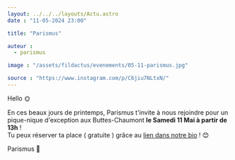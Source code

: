 ```yaml
---
layout: ../../../layouts/Actu.astro
date : "11-05-2024 23:00"

title: "Parismus"

auteur :
  - parismus

image : "/assets/fildactus/evenements/05-11-parismus.jpg"

source : "https://www.instagram.com/p/C6jiu7NLtxN/"
---
```


Hello 🌞

En ces beaux jours de printemps, Parismus t'invite à nous rejoindre pour un pique-nique d'exception aux Buttes-Chaumont __le Samedi 11 Mai à partir de 13h__ !  
Tu peux réserver ta place ( gratuite ) grâce au [lien dans notre bio](https://www.billetweb.fr/balade-aux-buttes-chaumont1) ! 😊

Parismus 💙